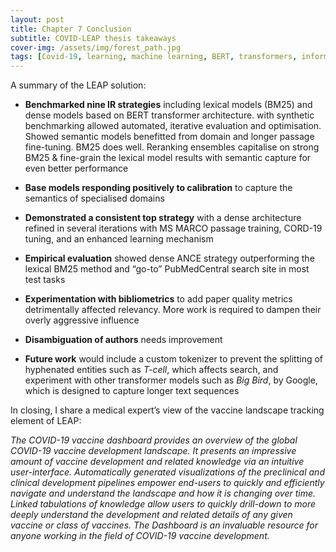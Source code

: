 ```yaml
---
layout: post
title: Chapter 7 Conclusion
subtitle: COVID-LEAP thesis takeaways
cover-img: /assets/img/forest_path.jpg
tags: [Covid-19, learning, machine learning, BERT, transformers, information retrieval]
---
```

A summary of the LEAP solution:

* __Benchmarked nine IR strategies__ including lexical models (BM25) and dense models based on BERT transformer architecture. with synthetic benchmarking allowed automated, iterative evaluation and optimisation. Showed semantic models benefitted from domain and longer passage fine-tuning. BM25 does well. Reranking ensembles capitalise on strong BM25 & fine-grain the lexical model results with semantic capture for even better performance

* __Base models responding positively to calibration__ to capture the semantics of specialised domains

* __Demonstrated a consistent top strategy__ with a dense architecture refined in several iterations with MS MARCO passage training, CORD-19 tuning, and an enhanced learning mechanism

* __Empirical evaluation__ showed dense ANCE strategy outperforming the lexical BM25 method and “go-to” PubMedCentral search site in most test tasks

* __Experimentation with bibliometrics__ to add paper quality metrics detrimentally affected relevancy. More work is required to dampen their overly aggressive influence

* __Disambiguation of authors__ needs improvement

* __Future work__ would include a custom tokenizer to prevent the splitting of hyphenated entities such as *T-cell*, which affects search, and experiment with other transformer models such as *Big Bird*, by Google, which is designed to capture longer text sequences

In closing, I share a medical expert’s view of the vaccine landscape tracking element of LEAP:

*The COVID-19 vaccine dashboard provides an overview of the global COVID-19 vaccine development landscape. It presents an impressive amount of vaccine development and related knowledge via an intuitive user-interface. Automatically generated visualizations of the preclinical and clinical development pipelines empower end-users to quickly and efficiently navigate and understand the landscape and how it is changing over time. Linked tabulations of knowledge allow users to quickly drill-down to more deeply understand the development and related details of any given vaccine or class of vaccines. The Dashboard is an invaluable resource for anyone working in the field of COVID-19 vaccine development.*
